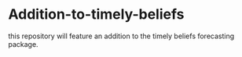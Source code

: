 # Addition-to-timely-beliefs
this repository will feature an addition to the timely beliefs forecasting package.
